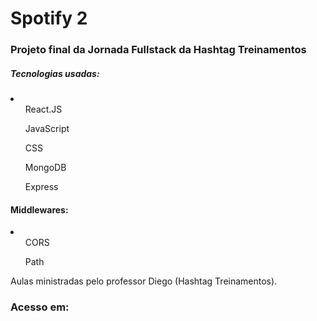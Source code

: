 <h1>Spotify 2</h1>
<h3>Projeto final da Jornada Fullstack da Hashtag Treinamentos</h3>

<h5>Tecnologias usadas:</h5>
<li>
  <ul>React.JS</ul>
  <ul>JavaScript</ul>
  <ul>CSS</ul>
  <ul>MongoDB</ul>
  <ul>Express</ul>
</li>

<h4>Middlewares:</h4>
  <li>
    <ul>CORS</ul>
    <ul>Path</ul>
  </li>

Aulas ministradas pelo professor Diego (Hashtag Treinamentos).

<h3>Acesso em: <https://jornada-fullstack-spotify-vqeu.onrender.com> </h3>
